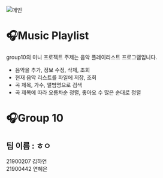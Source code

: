 ![메인](https://cdn.pixabay.com/photo/2017/01/06/01/47/music-1956799__480.png)   

🎧Music Playlist
=================
group10의 미니 프로젝트 주제는 음악 플레이리스트 프로그램입니다.   
- 음악을 추가, 정보 수정, 삭제, 조회
- 현재 음악 리스트를 파일에 저장, 조회
- 곡 제목, 가수, 앨범명으로 검색
- 곡 제목에 따라 오름차순 정렬, 좋아요 수 많은 순대로 정렬   
   
 
🎧Group 10
==========
## 팀 이름 : ㅎㅇ
21900207 김하연  
21900442 연혜은  

